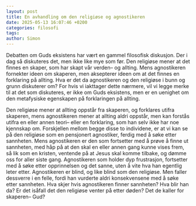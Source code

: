 ```yaml
---
layout: post
title: En avhandling om den religiøse og agnostikeren
date: 2025-05-13 16:07:46 +0200
categories: filosofi
tags: 
author: Simon
---
```

Debatten om Guds eksistens har vært en gammel filosofisk diskusjon. Der i dag så diskuteres det, men ikke like mye som før. Den religiøse mener at det finnes en skaper, som har skapt vår verden– og allting. Mens agnostikeren fornekter ideen om skaperen, men aksepterer ideen om at det finnes en forklaring på allting. Hva er det da agnostikeren og den religiøse i bunn og grunn diskuterer om? For hvis vi iakttager dette nærmere, vil vi legge merke til at det som diskuteres, er ikke om Guds eksistens, men er en uenighet om den metafysiske egenskapen på forklaringen på allting. 

Den religiøse mener at allting oppstår fra skaperen, og forklares utifra skaperen, mens agnostikeren mener at allting aldri oppstår, men kan forstås utifra en eller annen teori– eller en forklaring, som han selv ikke har noe kjennskap om. Forskjellen mellom begge disse to individene, er at vi kan se på den religiøse som en pensjonert agnostiker, ferdig med å søke etter sannheten. Mens agnostikeren er den som fortsetter med å prøve å finne ut sannheten, med håp på at den skal en eller annen gang kunne vises frem, så lik som en kristen, ventende på at Jesus skal komme tilbake, og dømme oss for aller siste gang. Agnostikeren som holder dyp frustrasjon, fortsetter med å søke etter opprinnelsen og det sanne, uten å vite hva han egentlig leter etter. Agnostikeren er blind,  og like blind som den religiøse. Men faller dessverre i en felle, fordi han vurderte aldri konsekvensene med å søke etter sannheten.  Hva skjer hvis agnostikeren finner sannheten? Hva blir han da? Er det isåfall det den religiøse venter på etter døden? Det de kaller for skaperen– Gud? 



